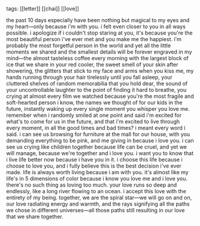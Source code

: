 tags: [[letter]] [[chai]] [[love]]

the past 10 days especially have been nothing but magical to my eyes and my heart—only because i'm with you. i felt even closer to you in all ways possible. i apologize if i couldn't stop staring at you, it's because you're the most beautiful person i've ever met and you make me the happiest. i'm probably the most forgetful person in the world and yet all the little moments we shared and the smallest details will be forever engraved in my mind—the almost tasteless coffee every morning with the largest block of ice that we share in your red cooler, the sweet smell of your skin after showering, the glitters that stick to my face and arms when you kiss me, my hands running through your hair tirelessly until you fall asleep, your cluttered shelves of random memorabilia that you hold dear, the sound of your uncontrollable laughter to the point of finding it hard to breathe, you crying at almost every film we watched because you're the most fragile and soft-hearted person i know, the names we thought of for our kids in the future, instantly waking up every single moment you whisper you love me. remember when i randomly smiled at one point and said i'm excited for what's to come for us in the future, and that i'm excited to live through every moment, in all the good times and bad times? i meant every word i said. i can see us browsing for furniture at the mall for our house, with you demanding everything to be pink, and me giving in because i love you. i can see us crying like children together because life can be cruel, and yet we will manage, because we're together and i love you. i want you to know that i live life better now because i have you in it. i choose this life because i choose to love you, and i fully believe this is the best decision i've ever made. life is always worth living because i am with you. it's almost like my life's in 5 dimensions of color because i know you love me and i love you. there's no such thing as loving too much. your love runs so deep and endlessly, like a long river flowing to an ocean. i accept this love with the entirety of my being. together, we are the spiral star—we will go on and on, our love radiating energy and warmth, and the rays signifying all the paths we chose in different universes—all those paths still resulting in our love that we share together.